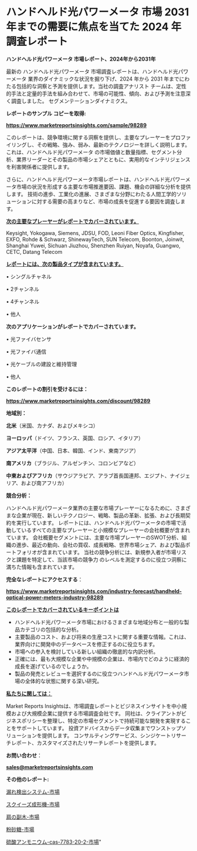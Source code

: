 # ハンドヘルド光パワーメータ 市場 2031 年までの需要に焦点を当てた 2024 年調査レポート

<strong>ハンドヘルド光パワーメータ 市場レポート、2024年から2031年</strong>

最新の ハンドヘルド光パワーメータ 市場調査レポートは、ハンドヘルド光パワーメータ 業界のダイナミックな状況を掘り下げ、2024 年から 2031 年までにわたる包括的な洞察と予測を提供します。当社の調査アナリスト チームは、定性的手法と定量的手法を組み合わせて、市場の可能性、傾向、および予測を注意深く調査しました。 セグメンテーションダイナミクス。



<strong>レポートのサンプル コピーを取得:</strong> <a href=https://www.marketreportsinsights.com/sample/98289>

<strong><u>https://www.marketreportsinsights.com/sample/98289</u></strong></a>

このレポートは、競争環境に関する洞察を提供し、主要なプレーヤーをプロファイリングし、その戦略、強み、弱み、最新のテクノロジーを詳しく説明します。 これは、ハンドヘルド光パワーメータ の市場価値と数量指標、セグメント分析、業界リーダーとその製品の市場シェアとともに、実用的なインテリジェンスを利害関係者に提供します。

さらに、ハンドヘルド光パワーメータ市場レポートは、ハンドヘルド光パワーメータ市場の状況を形成する主要な市場推進要因、課題、機会の詳細な分析を提供します。 技術の進歩、工業化の進展、さまざまな分野にわたる人間工学的ソリューションに対する需要の高まりなど、市場の成長を促進する要因を調査します。



<strong><u>次の主要なプレーヤーがレポートでカバーされています。</u></strong>

Keysight, Yokogawa, Siemens, JDSU, FOD, Leoni Fiber Optics, Kingfisher, EXFO, Rohde & Schwarz, ShinewayTech, SUN Telecom, Boonton, Joinwit, Shanghai Yuwei, Sichuan Jiuzhou, Shenzhen Ruiyan, Noyafa, Guangwo, CETC, Datang Telecom



<strong><u><b>レポートには、次の製品タイプが含まれています。</b></u></strong>

• シングルチャネル

• 2チャンネル

• 4チャンネル

• 他人



<strong><b>次のアプリケーションがレポートでカバーされています。</b></strong>

• 光ファイバセンサ

• 光ファイバ通信

• 光ケーブルの建設と維持管理

• 他人



<strong><b>このレポートの割引を受けるには：</b></strong><a href=https://www.marketreportsinsights.com/discount/98289>

<strong><u>https://www.marketreportsinsights.com/discount/98289</u></strong></a>



<strong>地域別：</strong>



<strong>北米</strong>（米国、カナダ、およびメキシコ）



<strong>ヨーロッパ</strong>（ドイツ、フランス、英国、ロシア、イタリア）



<strong>アジア太平洋</strong>（中国、日本、韓国、インド、東南アジア）



<strong>南アメリカ</strong>（ブラジル、アルゼンチン、コロンビアなど）



<strong>中東およびアフリカ</strong>（サウジアラビア、アラブ首長国連邦、エジプト、ナイジェリア、および南アフリカ）



<strong>競合分析：</strong>

ハンドヘルド光パワーメータ業界の主要な市場プレーヤーになるために、さまざまな企業が現在、新しいテクノロジー、戦略、製品の革新、拡張、および長期契約を実行しています。 レポートには、ハンドヘルド光パワーメータの市場で活動しているすべての主要なプレーヤーと小規模なプレーヤーの会社概要が含まれています。 会社概要セグメントには、主要な市場プレーヤーのSWOT分析、組織の進歩、最近の動向、会社の買収、成長戦略、世界市場シェア、および製品ポートフォリオが含まれています。 当社の競争分析には、新規参入者が市場リスクと課題を特定して、当該市場の競争力 のレベルを測定するのに役立つ洞察に満ちた情報も含まれています。



<strong>完全なレポートにアクセスする</strong>：

<a href=https://www.marketreportsinsights.com/industry-forecast/handheld-optical-power-meters-industry-98289>

<strong><u>https://www.marketreportsinsights.com/industry-forecast/handheld-optical-power-meters-industry-98289</u></strong></a>



<strong><u><b>このレポートでカバーされているキーポイントは</b></u></strong>
<ul>
  <li>ハンドヘルド光パワーメータ市場におけるさまざまな地域分布と一般的な製品カテゴリの包括的な分析。</li>
  <li>主要製品のコスト、および将来の生産コストに関する重要な情報。これは、業界向けに開発中のデータベースを修正するのに役立ちます。</li>
  <li>市場への参入を検討している新しい組織の徹底的な内訳分析。</li>
  <li>正確には、最も大規模な企業や中規模の企業は、市場内でどのように経済的成長を遂げているのでしょうか。</li>
  <li>製品の発売とレビューを選択するのに役立つハンドヘルド光パワーメータ市場の全体的な状態に関する深い研究。</li>
</ul>


<strong><u><b>私たちに関しては：</b></u></strong>

Market Reports Insightsは、市場調査レポートとビジネスインサイトを中小規模および大規模企業に提供する市場調査会社です。 同社は、クライアントがビジネスポリシーを整理し、特定の市場セグメントで持続可能な開発を実現することをサポートしています。 投資アドバイスからデータ収集までワンストップソリューションを提供します。 コンサルティングサービス、シンジケートリサーチレポート、カスタマイズされたリサーチレポートを提供します。



<strong><b>お問い合わせ</b></strong>：

<a href=mailto:sales@marketreportsinsights.com>

<strong><u>sales@marketreportsinsights.com</u></strong></a>



<strong>その他のレポート:</strong>

<a href=https://www.linkedin.com/pulse/漏れ検出システム-市場-2023-総利益と主要ベンダー-2030-analytics-achievers-24-analysis-wdd5f/>漏れ検出システム-市場</a>

<a href=https://www.linkedin.com/pulse/スクイーズ成形機-市場-2023-新興市場-将来の動向と市場需要-2030-i2dlf/>スクイーズ成形機-市場</a>

<a href=https://www.linkedin.com/pulse/肩の副木-市場-2023-総合分析と事業成長戦略-2030-data-dive-discoveries-24-analysis-noezf/>肩の副木-市場</a>

<a href=https://www.linkedin.com/pulse/粉砂糖-市場-2023-新興市場-将来の動向と市場需要-2030-pr-news-hub-st68f/>粉砂糖-市場</a>

<a href=https://www.linkedin.com/pulse/硫酸アンモニウム-cas-7783-20-2-市場-2023-swot-p0jhf/>硫酸アンモニウム-cas-7783-20-2-市場</a>"
